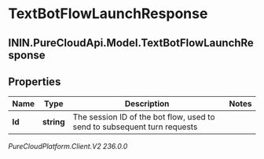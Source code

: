 # TextBotFlowLaunchResponse

## ININ.PureCloudApi.Model.TextBotFlowLaunchResponse

## Properties

|Name | Type | Description | Notes|
|------------ | ------------- | ------------- | -------------|
| **Id** | **string** | The session ID of the bot flow, used to send to subsequent turn requests | |



_PureCloudPlatform.Client.V2 236.0.0_
